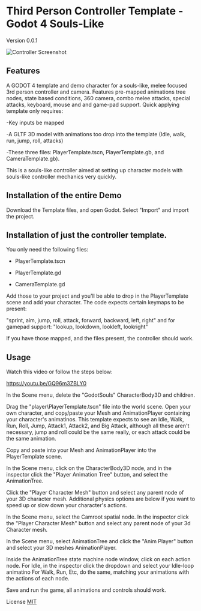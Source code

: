 # Third Person Controller Template - Godot 4 Souls-Like
Version 0.0.1

![Controller Screenshot](https://github.com/pemguin005/Third-Person-Controller--SoulsLIke-Godot4/blob/main/screenshots/HunterGodotDemo.GIF)

## Features

A GODOT 4 template and demo character for a souls-like, melee focused 3rd person controller and camera. Features pre-mapped animations tree nodes, state based conditions, 360 camera, combo melee attacks, special attacks, keyboard, mouse and and game-pad support.
Quick applying template only requires: 

-Key inputs be mapped

-A GLTF 3D model with animations too drop into the template (Idle, walk, run, jump, roll, attacks) 

-These three files: PlayerTemplate.tscn, PlayerTemplate.gb, and CameraTemplate.gb).

This is a souls-like controller aimed at setting up character models with souls-like controller mechanics very quickly. 

## Installation of the entire Demo

Download the Template files, and open Godot.
Select "Import" and import the project. 

## Installation of just the controller template.

You only need the following files:

- PlayerTemplate.tscn

- PlayerTemplate.gd

- CameraTemplate.gd

Add those to your project and you'll be able to drop in the PlayerTemplate scene and add your character.
The code expects certain keymaps to be present:

"sprint, aim, jump, roll, attack, forward, backward, left, right"
and for gamepad support:
"lookup, lookdown, lookleft, lookright"

If you have those mapped, and the files present, the controller should work.

## Usage
Watch this video or follow the steps below:

https://youtu.be/GQ96m3ZBLY0

In the Scene menu, delete the "GodotSouls" CharacterBody3D and children.

Drag the "player\PlayerTemplate.tscn" file into the world scene. 
Open your own character, and copy/paste your Mesh and AnimationPlayer containing your character's animatinos. This template expects to see an Idle, Walk, Run, Roll, Jump, Attack1, Attack2, and Big Attack, although all these aren't necessary, jump and roll could be the same really, or each attack could be the same animation. 

Copy and paste into your Mesh and AnimationPlayer into the PlayerTemplate scene.

In the Scene menu, click on the CharacterBody3D node, and in the inspector click the "Player Animation Tree" button, and select the AnimationTree. 

Click the "Player Character Mesh" button and select any parent node of your 3D character mesh. Additional physics options are below if you want to speed up or slow down your character's actions.

In the Scene menu, select the Camroot spatial node. In the inspector click the "Player Character Mesh" button and select any parent node of your 3d Character mesh. 

In the Scene menu, select AnimationTree and click the "Anim Player" button and select your 3D meshes AnimationPlayer.

Inside the AnimationTree state machine node window, click on each action node.
For Idle, in the inspector click the dropdown and select your Idle-loop animatino
For Walk, Run, Etc, do the same, matching your animations with the actions of each node.

Save and run the game, all animations and controls should work.

License
[MIT](https://choosealicense.com/licenses/mit/)
